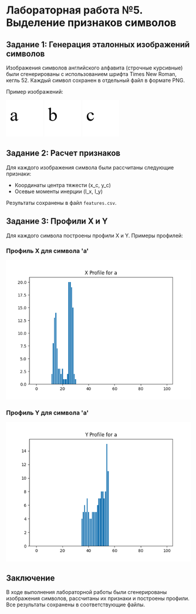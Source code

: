 
# Лабораторная работа №5. Выделение признаков символов

## Задание 1: Генерация эталонных изображений символов

Изображения символов английского алфавита (строчные курсивные) были сгенерированы с использованием шрифта Times New Roman, кегль 52. Каждый символ сохранен в отдельный файл в формате PNG.

Пример изображений:

![a](a.png) ![b](b.png) ![c](c.png)

## Задание 2: Расчет признаков

Для каждого изображения символа были рассчитаны следующие признаки:

- Координаты центра тяжести (x_c, y_c)
- Осевые моменты инерции (I_x, I_y)

Результаты сохранены в файл `features.csv`.

## Задание 3: Профили X и Y

Для каждого символа построены профили X и Y. Примеры профилей:

### Профиль X для символа 'a'
![a_x_profile](a_x_profile.png)

### Профиль Y для символа 'a'
![a_y_profile](a_y_profile.png)

## Заключение

В ходе выполнения лабораторной работы были сгенерированы изображения символов, рассчитаны их признаки и построены профили. Все результаты сохранены в соответствующие файлы.
